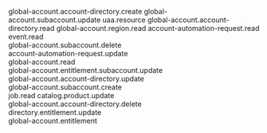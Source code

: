 global-account.account-directory.create
global-account.subaccount.update 
uaa.resource
global-account.account-directory.read 
global-account.region.read 
account-automation-request.read
event.read  
global-account.subaccount.delete  
account-automation-request.update  
global-account.read  
global-account.entitlement.subaccount.update  
global-account.account-directory.update  
global-account.subaccount.create  
job.read  catalog.product.update  
global-account.account-directory.delete  
directory.entitlement.update  
global-account.entitlement
